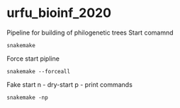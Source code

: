 # urfu_bioinf_2020
Pipeline for building of philogenetic trees
Start comamnd
```
snakemake
```

Force start pipline
```
snakemake --forceall
```

Fake start
n - dry-start 
p - print commands
```
snakemake -np
```
